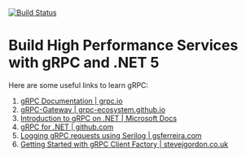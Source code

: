 [![Build Status](https://dev.azure.com/farahmandian/GitHub/_apis/build/status/VahidFarahmandian.jinget-grpc?branchName=main)](https://dev.azure.com/farahmandian/GitHub/_build/latest?definitionId=59&branchName=main)

# Build High Performance Services with gRPC and .NET 5

Here are some useful links to learn gRPC:

 1. [gRPC Documentation | grpc.io](https://grpc.io/docs/) 
 2. [gRPC-Gateway | grpc-ecosystem.github.io](https://grpc-ecosystem.github.io/grpc-gateway/)
 3. [Introduction to gRPC on .NET | Microsoft Docs](https://docs.microsoft.com/en-us/aspnet/core/grpc/?view=aspnetcore-5.0) 
 4. [gRPC for .NET | github.com](https://github.com/grpc/grpc-dotnet) 
 5. [Logging gRPC requests using Serilog | gsferreira.com](https://gsferreira.com/archive/2019/04/logging-grpc-requests-using-serilog/)
 6. [Getting Started with gRPC Client Factory | stevejgordon.co.uk](https://www.stevejgordon.co.uk/getting-started-with-grpc-client-factory-in-asp-net-core)
